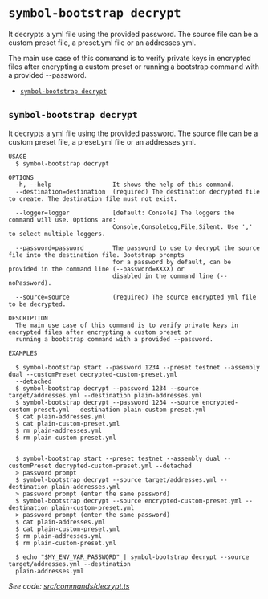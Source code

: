`symbol-bootstrap decrypt`
==========================

It decrypts a yml file using the provided password. The source file can be a custom preset file, a preset.yml file or an addresses.yml.

The main use case of this command is to verify private keys in encrypted files after encrypting a custom preset or running a bootstrap command with a provided --password.

* [`symbol-bootstrap decrypt`](#symbol-bootstrap-decrypt)

## `symbol-bootstrap decrypt`

It decrypts a yml file using the provided password. The source file can be a custom preset file, a preset.yml file or an addresses.yml.

```
USAGE
  $ symbol-bootstrap decrypt

OPTIONS
  -h, --help                 It shows the help of this command.
  --destination=destination  (required) The destination decrypted file to create. The destination file must not exist.

  --logger=logger            [default: Console] The loggers the command will use. Options are:
                             Console,ConsoleLog,File,Silent. Use ',' to select multiple loggers.

  --password=password        The password to use to decrypt the source file into the destination file. Bootstrap prompts
                             for a password by default, can be provided in the command line (--password=XXXX) or
                             disabled in the command line (--noPassword).

  --source=source            (required) The source encrypted yml file to be decrypted.

DESCRIPTION
  The main use case of this command is to verify private keys in encrypted files after encrypting a custom preset or 
  running a bootstrap command with a provided --password.

EXAMPLES

  $ symbol-bootstrap start --password 1234 --preset testnet --assembly dual --customPreset decrypted-custom-preset.yml 
  --detached
  $ symbol-bootstrap decrypt --password 1234 --source target/addresses.yml --destination plain-addresses.yml
  $ symbol-bootstrap decrypt --password 1234 --source encrypted-custom-preset.yml --destination plain-custom-preset.yml
  $ cat plain-addresses.yml
  $ cat plain-custom-preset.yml
  $ rm plain-addresses.yml
  $ rm plain-custom-preset.yml
        

  $ symbol-bootstrap start --preset testnet --assembly dual --customPreset decrypted-custom-preset.yml --detached
  > password prompt
  $ symbol-bootstrap decrypt --source target/addresses.yml --destination plain-addresses.yml
  > password prompt (enter the same password)
  $ symbol-bootstrap decrypt --source encrypted-custom-preset.yml --destination plain-custom-preset.yml
  > password prompt (enter the same password)
  $ cat plain-addresses.yml
  $ cat plain-custom-preset.yml
  $ rm plain-addresses.yml
  $ rm plain-custom-preset.yml

  $ echo "$MY_ENV_VAR_PASSWORD" | symbol-bootstrap decrypt --source target/addresses.yml --destination 
  plain-addresses.yml
```

_See code: [src/commands/decrypt.ts](https://github.com/nemtech/symbol-bootstrap/blob/v1.1.2/src/commands/decrypt.ts)_
